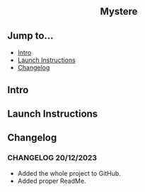 <div align="center">
  <h2>Mystere</h2>
</div>

## Jump to...

  - [Intro](#intro)
  - [Launch Instructions](#Launch)
  - [Changelog](#changelog)

## <a name="Intro"></a>Intro


## <a name="Launch"></a>Launch Instructions


## <a name="Changelog"></a>Changelog

<h3>CHANGELOG 20/12/2023</h3>
<ul>
  <li>Added the whole project to GitHub.</li>
  <li>Added proper ReadMe.</li>
</ul>

